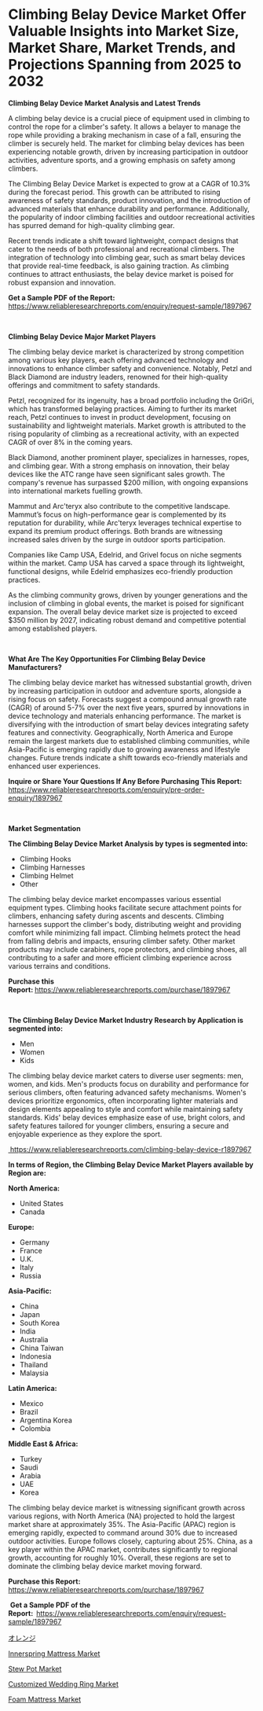 <p><h1>Climbing Belay Device Market Offer Valuable Insights into Market Size, Market Share, Market Trends, and Projections Spanning from 2025 to 2032</h1></p><p><strong>Climbing Belay Device Market Analysis and Latest Trends</strong></p>
<p><p>A climbing belay device is a crucial piece of equipment used in climbing to control the rope for a climber's safety. It allows a belayer to manage the rope while providing a braking mechanism in case of a fall, ensuring the climber is securely held. The market for climbing belay devices has been experiencing notable growth, driven by increasing participation in outdoor activities, adventure sports, and a growing emphasis on safety among climbers.</p><p>The Climbing Belay Device Market is expected to grow at a CAGR of 10.3% during the forecast period. This growth can be attributed to rising awareness of safety standards, product innovation, and the introduction of advanced materials that enhance durability and performance. Additionally, the popularity of indoor climbing facilities and outdoor recreational activities has spurred demand for high-quality climbing gear.</p><p>Recent trends indicate a shift toward lightweight, compact designs that cater to the needs of both professional and recreational climbers. The integration of technology into climbing gear, such as smart belay devices that provide real-time feedback, is also gaining traction. As climbing continues to attract enthusiasts, the belay device market is poised for robust expansion and innovation.</p></p>
<p><strong>Get a Sample PDF of the Report:&nbsp;</strong> <a href="https://www.reliableresearchreports.com/enquiry/request-sample/1897967?utm_campaign=48&utm_medium=2&utm_source=Github&utm_content=ia&utm_term=04042025&utm_id=climbing-belay-device">https://www.reliableresearchreports.com/enquiry/request-sample/1897967</a></p>
<p>&nbsp;</p>
<p><strong>Climbing Belay Device Major Market Players</strong></p>
<p><p>The climbing belay device market is characterized by strong competition among various key players, each offering advanced technology and innovations to enhance climber safety and convenience. Notably, Petzl and Black Diamond are industry leaders, renowned for their high-quality offerings and commitment to safety standards.</p><p>Petzl, recognized for its ingenuity, has a broad portfolio including the GriGri, which has transformed belaying practices. Aiming to further its market reach, Petzl continues to invest in product development, focusing on sustainability and lightweight materials. Market growth is attributed to the rising popularity of climbing as a recreational activity, with an expected CAGR of over 8% in the coming years.</p><p>Black Diamond, another prominent player, specializes in harnesses, ropes, and climbing gear. With a strong emphasis on innovation, their belay devices like the ATC range have seen significant sales growth. The company's revenue has surpassed $200 million, with ongoing expansions into international markets fuelling growth.</p><p>Mammut and Arc'teryx also contribute to the competitive landscape. Mammut’s focus on high-performance gear is complemented by its reputation for durability, while Arc'teryx leverages technical expertise to expand its premium product offerings. Both brands are witnessing increased sales driven by the surge in outdoor sports participation.</p><p>Companies like Camp USA, Edelrid, and Grivel focus on niche segments within the market. Camp USA has carved a space through its lightweight, functional designs, while Edelrid emphasizes eco-friendly production practices. </p><p>As the climbing community grows, driven by younger generations and the inclusion of climbing in global events, the market is poised for significant expansion. The overall belay device market size is projected to exceed $350 million by 2027, indicating robust demand and competitive potential among established players.</p></p>
<p>&nbsp;</p>
<p><strong>What Are The Key Opportunities For Climbing Belay Device Manufacturers?</strong></p>
<p><p>The climbing belay device market has witnessed substantial growth, driven by increasing participation in outdoor and adventure sports, alongside a rising focus on safety. Forecasts suggest a compound annual growth rate (CAGR) of around 5-7% over the next five years, spurred by innovations in device technology and materials enhancing performance. The market is diversifying with the introduction of smart belay devices integrating safety features and connectivity. Geographically, North America and Europe remain the largest markets due to established climbing communities, while Asia-Pacific is emerging rapidly due to growing awareness and lifestyle changes. Future trends indicate a shift towards eco-friendly materials and enhanced user experiences.</p></p>
<p><strong>Inquire or Share Your Questions If Any Before Purchasing This Report:</strong> <a href="https://www.reliableresearchreports.com/enquiry/pre-order-enquiry/1897967?utm_campaign=48&utm_medium=2&utm_source=Github&utm_content=ia&utm_term=04042025&utm_id=climbing-belay-device">https://www.reliableresearchreports.com/enquiry/pre-order-enquiry/1897967</a></p>
<p>&nbsp;</p>
<p><strong>Market Segmentation</strong></p>
<p><strong>The Climbing Belay Device Market Analysis by types is segmented into:</strong></p>
<p><ul><li>Climbing Hooks</li><li>Climbing Harnesses</li><li>Climbing Helmet</li><li>Other</li></ul></p>
<p><p>The climbing belay device market encompasses various essential equipment types. Climbing hooks facilitate secure attachment points for climbers, enhancing safety during ascents and descents. Climbing harnesses support the climber's body, distributing weight and providing comfort while minimizing fall impact. Climbing helmets protect the head from falling debris and impacts, ensuring climber safety. Other market products may include carabiners, rope protectors, and climbing shoes, all contributing to a safer and more efficient climbing experience across various terrains and conditions.</p></p>
<p><strong>Purchase this Report:&nbsp;</strong><a href="https://www.reliableresearchreports.com/purchase/1897967?utm_campaign=48&utm_medium=2&utm_source=Github&utm_content=ia&utm_term=04042025&utm_id=climbing-belay-device">https://www.reliableresearchreports.com/purchase/1897967</a></p>
<p>&nbsp;</p>
<p><strong>The Climbing Belay Device Market Industry Research by Application is segmented into:</strong></p>
<p><ul><li>Men</li><li>Women</li><li>Kids</li></ul></p>
<p><p>The climbing belay device market caters to diverse user segments: men, women, and kids. Men's products focus on durability and performance for serious climbers, often featuring advanced safety mechanisms. Women's devices prioritize ergonomics, often incorporating lighter materials and design elements appealing to style and comfort while maintaining safety standards. Kids' belay devices emphasize ease of use, bright colors, and safety features tailored for younger climbers, ensuring a secure and enjoyable experience as they explore the sport.</p></p>
<p><a href="https://www.reliableresearchreports.com/climbing-belay-device-r1897967?utm_campaign=48&utm_medium=2&utm_source=Github&utm_content=ia&utm_term=04042025&utm_id=climbing-belay-device">&nbsp;https://www.reliableresearchreports.com/climbing-belay-device-r1897967</a></p>
<p><strong>In terms of Region, the Climbing Belay Device Market Players available by Region are:</strong></p>
<p>
    <p> <strong> North America: </strong>
        <ul>
            <li>United States</li>
            <li>Canada</li>
        </ul>
        </p> 
    <p> <strong> Europe: </strong>
        <ul>
            <li>Germany</li>
            <li>France</li>
            <li>U.K.</li>
            <li>Italy</li>
            <li>Russia</li>
        </ul>
        </p> 
    <p> <strong> Asia-Pacific: </strong>
        <ul>
            <li>China</li>
            <li>Japan</li>
            <li>South Korea</li>
            <li>India</li>
            <li>Australia</li>
            <li>China Taiwan</li>
            <li>Indonesia</li>
            <li>Thailand</li>
            <li>Malaysia</li>
        </ul>
        </p> 
    <p> <strong> Latin America: </strong>
        <ul>
            <li>Mexico</li>
            <li>Brazil</li>
            <li>Argentina Korea</li>
            <li>Colombia</li>
        </ul>
        </p> 
    <p> <strong> Middle East & Africa: </strong>
        <ul>
            <li>Turkey</li>
            <li>Saudi</li>
            <li>Arabia</li>
            <li>UAE</li>
            <li>Korea</li>
        </ul>
    </p>
    </p>
<p><p>The climbing belay device market is witnessing significant growth across various regions, with North America (NA) projected to hold the largest market share at approximately 35%. The Asia-Pacific (APAC) region is emerging rapidly, expected to command around 30% due to increased outdoor activities. Europe follows closely, capturing about 25%. China, as a key player within the APAC market, contributes significantly to regional growth, accounting for roughly 10%. Overall, these regions are set to dominate the climbing belay device market moving forward.</p></p>
<p><strong>Purchase this Report: </strong><a href="https://www.reliableresearchreports.com/purchase/1897967?utm_campaign=48&utm_medium=2&utm_source=Github&utm_content=ia&utm_term=04042025&utm_id=climbing-belay-device">https://www.reliableresearchreports.com/purchase/1897967</a></p>
<p>&nbsp;<strong>Get a Sample PDF of the Report:&nbsp;&nbsp;</strong><a href="https://www.reliableresearchreports.com/enquiry/request-sample/1897967?utm_campaign=48&utm_medium=2&utm_source=Github&utm_content=ia&utm_term=04042025&utm_id=climbing-belay-device">https://www.reliableresearchreports.com/enquiry/request-sample/1897967</a></p>
<p><strong></strong></p>
<p><p><a href="https://github.com/lababdou/Market-Research-Report-List-7/blob/main/103180351721.md?utm_campaign=48&utm_medium=2&utm_source=Github&utm_content=ia&utm_term=04042025&utm_id=climbing-belay-device">オレンジ</a></p><p><a href="https://github.com/berkemiars2j/Market-Research-Report-List-1/blob/main/innerspring-mattress-market.md?utm_campaign=48&utm_medium=2&utm_source=Github&utm_content=ia&utm_term=04042025&utm_id=climbing-belay-device">Innerspring Mattress Market</a></p><p><a href="https://github.com/djihencygnel74/Market-Research-Report-List-1/blob/main/stew-pot-market.md?utm_campaign=48&utm_medium=2&utm_source=Github&utm_content=ia&utm_term=04042025&utm_id=climbing-belay-device">Stew Pot Market</a></p><p><a href="https://github.com/variothonia/Market-Research-Report-List-1/blob/main/customized-wedding-ring-market.md?utm_campaign=48&utm_medium=2&utm_source=Github&utm_content=ia&utm_term=04042025&utm_id=climbing-belay-device">Customized Wedding Ring Market</a></p><p><a href="https://github.com/kaforarvero/Market-Research-Report-List-1/blob/main/foam-mattress-market.md?utm_campaign=48&utm_medium=2&utm_source=Github&utm_content=ia&utm_term=04042025&utm_id=climbing-belay-device">Foam Mattress Market</a></p></p>
